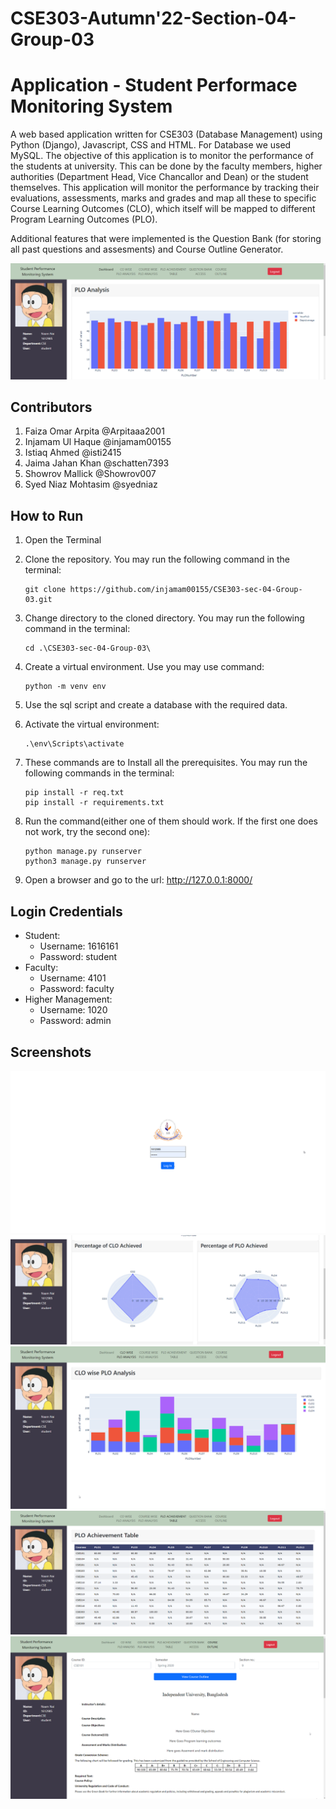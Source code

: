 # CSE303-Autumn'22-Section-04-Group-03

# Application - Student Performace Monitoring System
A web based application written for CSE303 (Database Management) using Python (Django), Javascript, CSS and HTML. For Database we used MySQL. The objective of this application is to monitor the performance of the students at university. This can be done by the faculty members, higher authorities (Department Head, Vice Chancallor and Dean) or the student themselves. This application will monitor the performance by tracking their evaluations, assessments, marks and grades and map all these to specific Course Learning Outcomes (CLO), which itself will be mapped to different Program Learning Outcomes (PLO).

Additional features that were implemented is the Question Bank (for storing all past questions and assesments) and Course Outline Generator.

![Screenshot (002)](images/output1.png)

## Contributors

1.	Faiza Omar Arpita @Arpitaaa2001
2.	Injamam Ul Haque @injamam00155
3.	Istiaq Ahmed  @isti2415
4.	Jaima Jahan Khan @schatten7393
5.	Showrov Mallick @Showrov007
6.	Syed Niaz Mohtasim @syedniaz

<!-- ## Dependencies
* Python
* Django
* Pandas
* Numpy
* Plotly
* Wheel
* MySQL -->

## How to Run
1.  Open the Terminal
2.	Clone the repository. 
    You may run the following command in the terminal:
        
        git clone https://github.com/injamam00155/CSE303-sec-04-Group-03.git

3.	Change directory to the cloned directory.
    You may run the following command in the terminal:

        cd .\CSE303-sec-04-Group-03\ 

4.	Create a virtual environment. Use you may use command:

        python -m venv env

5.  Use the sql script and create a database with the required data.
6.  Activate the virtual environment:

        .\env\Scripts\activate

7.  These commands are to Install all the prerequisites.
    You may run the following commands in the terminal:

        pip install -r req.txt
        pip install -r requirements.txt

    
8.	Run the command(either one of them should work. If the first one does not work, try the second one): 
    
        python manage.py runserver 
        python3 manage.py runserver

9.	Open a browser and go to the url: http://127.0.0.1:8000/

## Login Credentials
* Student:
    - Username: 1616161
    - Password: student
* Faculty:
    - Username: 4101
    - Password: faculty
* Higher Management:
    - Username: 1020
    - Password: admin

## Screenshots
![Screenshot (001)](images/login.png)
![Screenshot (003)](images/output2.png)
![Screenshot (004)](images/output3.png)
![Screenshot (005)](images/output4.png)
![Screenshot (006)](images/output5.png)
